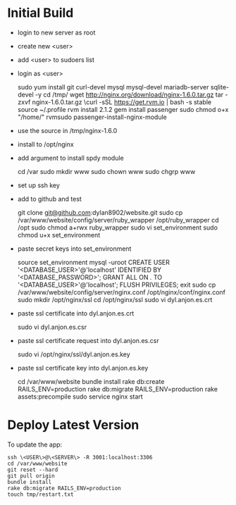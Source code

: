 Initial Build
=============

* login to new server as root
* create new \<user\>
* add \<user\> to sudoers list
* login as \<user\>

	sudo yum install git curl-devel mysql mysql-devel mariadb-server sqlite-devel -y
	cd /tmp/
	wget http://nginx.org/download/nginx-1.6.0.tar.gz
	tar -zxvf nginx-1.6.0.tar.gz
	\curl -sSL https://get.rvm.io | bash -s stable
	source ~/.profile
	rvm install 2.1.2
	gem install passenger
	sudo chmod o+x "/home/<user>"
	rvmsudo passenger-install-nginx-module

* use the source in /tmp/nginx-1.6.0
* install to /opt/nginx
* add argument to install spdy module

	cd /var
	sudo mkdir www
	sudo chown <user> www
	sudo chgrp <user> www

* set up ssh key
* add to github and test

	git clone git@github.com:dylan8902/website.git
	sudo cp /var/www/website/config/server/ruby_wrapper /opt/ruby_wrapper
	cd /opt
	sudo chmod a+rwx ruby_wrapper
	sudo vi set_environment
	sudo chmod u+x set_environment

* paste secret keys into set_environment

	source set_environment
	mysql -uroot
	CREATE USER '<DATABASE_USER>'@'localhost' IDENTIFIED BY '<DATABASE_PASSWORD>';
	GRANT ALL ON *.* TO '<DATABASE_USER>'@'localhost';
	FLUSH PRIVILEGES;
	exit
	sudo cp /var/www/website/config/server/nginx.conf /opt/nginx/conf/nginx.conf
	sudo mkdir /opt/nginx/ssl
	cd /opt/nginx/ssl
	sudo vi dyl.anjon.es.crt

* paste ssl certificate into dyl.anjon.es.crt

	sudo vi dyl.anjon.es.csr

* paste ssl certificate request into dyl.anjon.es.csr

	sudo vi /opt/nginx/ssl/dyl.anjon.es.key

* paste ssl certificate key into dyl.anjon.es.key

	cd /var/www/website
	bundle install
	rake db:create RAILS_ENV=production
	rake db:migrate RAILS_ENV=production
	rake assets:precompile
	sudo service nginx start


Deploy Latest Version
=====================

To update the app:

	ssh \<USER\>@\<SERVER\> -R 3001:localhost:3306
	cd /var/www/website
	git reset --hard
	git pull origin
	bundle install
	rake db:migrate RAILS_ENV=production
	touch tmp/restart.txt
